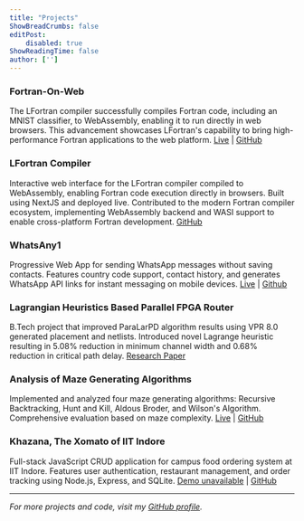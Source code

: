 ```yaml
---
title: "Projects"
ShowBreadCrumbs: false
editPost:
    disabled: true
ShowReadingTime: false
author: ['']
---
```


### Fortran-On-Web
The LFortran compiler successfully compiles Fortran code, including an MNIST classifier, to WebAssembly, enabling it to run directly in web browsers. This advancement showcases LFortran's capability to bring high-performance Fortran applications to the web platform.
[Live](https://lfortran.github.io/Fortran-On-Web/) | [GitHub](https://github.com/lfortran/Fortran-On-Web)

### LFortran Compiler
Interactive web interface for the LFortran compiler compiled to WebAssembly, enabling Fortran code execution directly in browsers. Built using NextJS and deployed live.
Contributed to the modern Fortran compiler ecosystem, implementing WebAssembly backend and WASI support to enable cross-platform Fortran development.
[GitHub](https://github.com/lfortran/lfortran)

### WhatsAny1
Progressive Web App for sending WhatsApp messages without saving contacts. Features country code support, contact history, and generates WhatsApp API links for instant messaging on mobile devices.
[Live](https://ubaidsk.github.io/whatsany1/) | [Github](https://github.com/ubaidsk/whatsany1)

### Lagrangian Heuristics Based Parallel FPGA Router
B.Tech project that improved ParaLarPD algorithm results using VPR 8.0 generated placement and netlists. Introduced novel Lagrange heuristic resulting in 5.08% reduction in minimum channel width and 0.68% reduction in critical path delay.
[Research Paper](https://doi.org/10.1109/ACCESS.2023.3328769)

### Analysis of Maze Generating Algorithms
Implemented and analyzed four maze generating algorithms: Recursive Backtracking, Hunt and Kill, Aldous Broder, and Wilson's Algorithm. Comprehensive evaluation based on maze complexity.
[Live](https://ubaidsk.github.io/Implementation-and-Analysis-of-Maze-Generating-Algorithms/) | [GitHub](https://github.com/ubaidsk/Implementation-and-Analysis-of-Maze-Generating-Algorithms)

### Khazana, The Xomato of IIT Indore
Full-stack JavaScript CRUD application for campus food ordering system at IIT Indore. Features user authentication, restaurant management, and order tracking using Node.js, Express, and SQLite.
[Demo unavailable](/#) | [GitHub](https://github.com/ubaidsk/Food-Ordering-Platform-Khazana)

---

*For more projects and code, visit my [GitHub profile](https://github.com/ubaidsk).*
